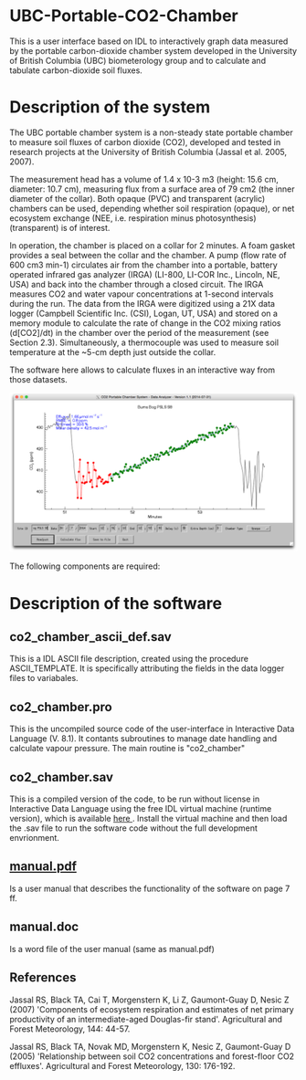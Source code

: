 UBC-Portable-CO2-Chamber
========================

This is a user interface based on IDL to interactively graph data measured by the portable carbon-dioxide chamber system developed in the University of British Columbia (UBC) biometerology group and to calculate and tabulate carbon-dioxide soil fluxes.

Description of the system
========================

The UBC portable chamber system is a non-steady state portable chamber to measure soil fluxes of carbon dioxide (CO2), developed and tested in research projects at the University of British Columbia (Jassal et al. 2005, 2007). 

The measurement head has a volume of 1.4 x 10-3 m3 (height: 15.6 cm, diameter: 10.7 cm), measuring flux from a surface area of 79 cm2 (the inner diameter of the collar). Both opaque (PVC) and transparent (acrylic) chambers can be used, depending whether soil respiration (opaque), or net ecosystem exchange (NEE, i.e. respiration minus photosynthesis) (transparent) is of interest.

In operation, the chamber is placed on a collar for 2 minutes. A foam gasket provides a seal between the collar and the chamber. A pump (flow rate of 600 cm3 min-1) circulates air from the chamber into a portable, battery operated infrared gas analyzer (IRGA) (LI-800, LI-COR Inc., Lincoln, NE, USA) and back into the chamber through a closed circuit. The IRGA measures CO2 and water vapour concentrations at 1-second intervals during the run. The data from the IRGA were digitized using a 21X data logger (Campbell Scientific Inc. (CSI), Logan, UT, USA) and stored on a memory module to  calculate the rate of change in the CO2 mixing ratios (d[CO2]/dt) in the chamber over the period of the measurement (see Section 2.3). Simultaneously, a thermocouple was used to measure soil temperature at the ~5-cm depth just outside the collar.

The software here allows to calculate fluxes in an interactive way from those datasets. 

![Sample-User-Interface](Sample-User-Interface.png)

The following components are required:

Description of the software
========================



co2_chamber_ascii_def.sav
------------------------

This is a IDL ASCII file description, created using the procedure ASCII_TEMPLATE. It is specifically attributing the fields in the data logger files to variabales.

co2_chamber.pro
------------------------

This is the uncompiled source code of the user-interface in Interactive Data Language (V. 8.1). It contants subroutines to manage date handling and calculate vapour pressure. The main routine is "co2_chamber"

co2_chamber.sav
------------------------

This is a compiled version of the code, to be run without license in Interactive Data Language using the free IDL virtual machine (runtime version), which is available <a  href="http://www.exelisvis.com/Support/HelpArticles/TabId/185/ArtMID/800/ArticleID/12395/The-IDL-Virtual-Machine.aspx"> here </a>. Install the virtual machine and then load the .sav file to run the software code without the full development envrionment.

[manual.pdf](/manual.pdf)
------------------------

Is a user manual that describes the functionality of the software on page 7 ff.

manual.doc
------------------------

Is a word file of the user manual (same as manual.pdf)

References
------------------------
Jassal RS, Black TA, Cai T, Morgenstern K, Li Z, Gaumont-Guay D, Nesic Z (2007) 'Components of ecosystem respiration and estimates of net primary productivity of an intermediate-aged Douglas-fir stand'. Agricultural and Forest Meteorology, 144: 44-57.

Jassal RS, Black TA, Novak MD, Morgenstern K, Nesic Z, Gaumont-Guay D (2005) 'Relationship between soil CO2 concentrations and forest-floor CO2 effluxes'. Agricultural and Forest Meteorology, 130: 176-192.

